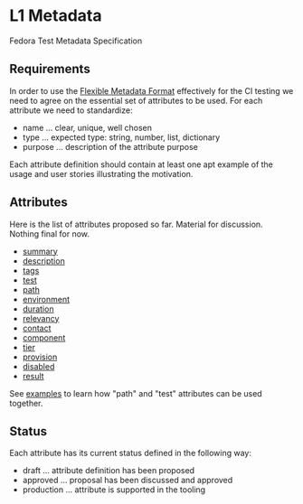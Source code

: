 
L1 Metadata
===========

Fedora Test Metadata Specification


Requirements
------------

In order to use the [Flexible Metadata Format][fmf] effectively for the CI
testing we need to agree on the essential set of attributes to be used.
For each attribute we need to standardize:

* name ... clear, unique, well chosen
* type ... expected type: string, number, list, dictionary
* purpose ... description of the attribute purpose

Each attribute definition should contain at least one apt example of the
usage and user stories illustrating the motivation.


Attributes
----------

Here is the list of attributes proposed so far. Material for discussion.
Nothing final for now.

* [summary](/fedora-ci/metadata/blob/master/f/l1/summary.fmf)
* [description](/fedora-ci/metadata/blob/master/f/l1/description.fmf)
* [tags](/fedora-ci/metadata/blob/master/f/l1/tags.fmf)
* [test](/fedora-ci/metadata/blob/master/f/l1/test.fmf)
* [path](/fedora-ci/metadata/blob/master/f/l1/path.fmf)
* [environment](/fedora-ci/metadata/blob/master/f/l1/environment.fmf)
* [duration](/fedora-ci/metadata/blob/master/f/l1/duration.fmf)
* [relevancy](/fedora-ci/metadata/blob/master/f/l1/relevancy.fmf)
* [contact](/fedora-ci/metadata/blob/master/f/l1/contact.fmf)
* [component](/fedora-ci/metadata/blob/master/f/l1/component.fmf)
* [tier](/fedora-ci/metadata/blob/master/f/l1/tier.fmf)
* [provision](/fedora-ci/metadata/blob/master/f/l1/provision.fmf)
* [disabled](/fedora-ci/metadata/blob/master/f/l1/disabled.fmf)
* [result](/fedora-ci/metadata/blob/master/f/l1/result.fmf)

See [examples](/fedora-ci/metadata/blob/master/f/l1/examples.md) to learn
how "path" and "test" attributes can be used together.


Status
------

Each attribute has its current status defined in the following way:

* draft ... attribute definition has been proposed
* approved ... proposal has been discussed and approved
* production ... attribute is supported in the tooling

[fmf]: https://fedoraproject.org/wiki/Flexible_Metadata_Format
